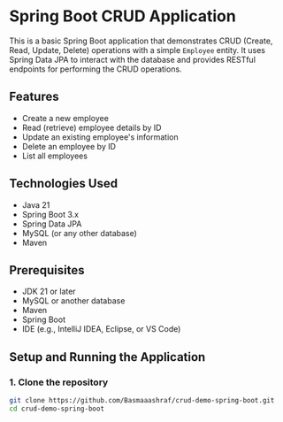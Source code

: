 # Spring Boot CRUD Application

This is a basic Spring Boot application that demonstrates CRUD (Create, Read, Update, Delete) operations with a simple `Employee` entity. It uses Spring Data JPA to interact with the database and provides RESTful endpoints for performing the CRUD operations.

## Features

- Create a new employee
- Read (retrieve) employee details by ID
- Update an existing employee's information
- Delete an employee by ID
- List all employees

## Technologies Used

- Java 21
- Spring Boot 3.x
- Spring Data JPA
- MySQL (or any other database)
- Maven

## Prerequisites

- JDK 21 or later
- MySQL or another database
- Maven
- Spring Boot
- IDE (e.g., IntelliJ IDEA, Eclipse, or VS Code)

## Setup and Running the Application

### 1. Clone the repository

```bash
git clone https://github.com/Basmaaashraf/crud-demo-spring-boot.git
cd crud-demo-spring-boot

